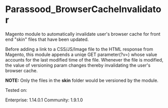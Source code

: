 # Parassood_BrowserCacheInvalidator
Magento module to automatically invalidate user's browser cache for front end "skin" files that have been updated.

Before adding a link to a CSS/JS/Image file to the HTML response from Magento, this module appends a uniqe GET parameter(?v=) whose value accounts for the last modified time of the file. Whenever the file is modified,  the value of versioning param changes thereby invalidating the user's browser cache.

**NOTE:** Only the files in the **skin** folder would be versioned by the module.


Tested on:

Enterprise:  1.14.0.1
Community:   1.9.1.0

